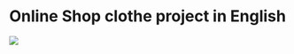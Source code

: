 <h1> Online Shop clothe project in English </h1>

<img src="[banner-design-onsale.jpg](https://github.com/Av-code80/BoutiqueShop-English/blob/main/images/banner-design-onsale.jpg)">
